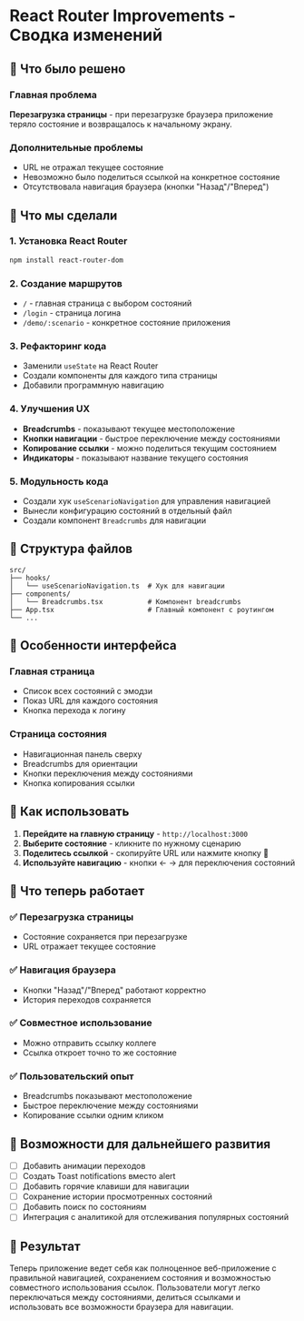 # React Router Improvements - Сводка изменений

## 🎯 Что было решено

### Главная проблема
**Перезагрузка страницы** - при перезагрузке браузера приложение теряло состояние и возвращалось к начальному экрану.

### Дополнительные проблемы
- URL не отражал текущее состояние
- Невозможно было поделиться ссылкой на конкретное состояние
- Отсутствовала навигация браузера (кнопки "Назад"/"Вперед")

## 🔧 Что мы сделали

### 1. Установка React Router
```bash
npm install react-router-dom
```

### 2. Создание маршрутов
- `/` - главная страница с выбором состояний
- `/login` - страница логина
- `/demo/:scenario` - конкретное состояние приложения

### 3. Рефакторинг кода
- Заменили `useState` на React Router
- Создали компоненты для каждого типа страницы
- Добавили программную навигацию

### 4. Улучшения UX
- **Breadcrumbs** - показывают текущее местоположение
- **Кнопки навигации** - быстрое переключение между состояниями
- **Копирование ссылки** - можно поделиться текущим состоянием
- **Индикаторы** - показывают название текущего состояния

### 5. Модульность кода
- Создали хук `useScenarioNavigation` для управления навигацией
- Вынесли конфигурацию состояний в отдельный файл
- Создали компонент `Breadcrumbs` для навигации

## 📁 Структура файлов

```
src/
├── hooks/
│   └── useScenarioNavigation.ts  # Хук для навигации
├── components/
│   └── Breadcrumbs.tsx           # Компонент breadcrumbs
├── App.tsx                       # Главный компонент с роутингом
└── ...
```

## 🎨 Особенности интерфейса

### Главная страница
- Список всех состояний с эмодзи
- Показ URL для каждого состояния
- Кнопка перехода к логину

### Страница состояния
- Навигационная панель сверху
- Breadcrumbs для ориентации
- Кнопки переключения между состояниями
- Кнопка копирования ссылки

## 🚀 Как использовать

1. **Перейдите на главную страницу** - `http://localhost:3000`
2. **Выберите состояние** - кликните по нужному сценарию
3. **Поделитесь ссылкой** - скопируйте URL или нажмите кнопку 🔗
4. **Используйте навигацию** - кнопки ← → для переключения состояний

## 🔄 Что теперь работает

### ✅ Перезагрузка страницы
- Состояние сохраняется при перезагрузке
- URL отражает текущее состояние

### ✅ Навигация браузера
- Кнопки "Назад"/"Вперед" работают корректно
- История переходов сохраняется

### ✅ Совместное использование
- Можно отправить ссылку коллеге
- Ссылка откроет точно то же состояние

### ✅ Пользовательский опыт
- Breadcrumbs показывают местоположение
- Быстрое переключение между состояниями
- Копирование ссылки одним кликом

## 🔮 Возможности для дальнейшего развития

- [ ] Добавить анимации переходов
- [ ] Создать Toast notifications вместо alert
- [ ] Добавить горячие клавиши для навигации
- [ ] Сохранение истории просмотренных состояний
- [ ] Добавить поиск по состояниям
- [ ] Интеграция с аналитикой для отслеживания популярных состояний

## 🎯 Результат

Теперь приложение ведет себя как полноценное веб-приложение с правильной навигацией, сохранением состояния и возможностью совместного использования ссылок. Пользователи могут легко переключаться между состояниями, делиться ссылками и использовать все возможности браузера для навигации. 